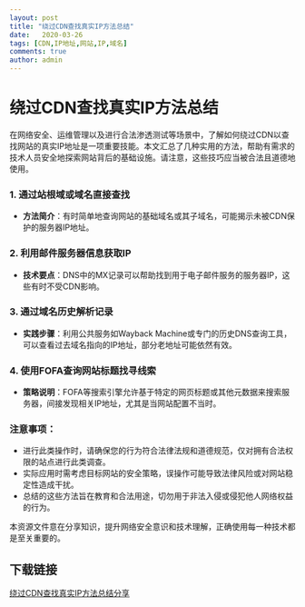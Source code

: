 ```yaml
---
layout: post
title: "绕过CDN查找真实IP方法总结"
date:   2020-03-26
tags: [CDN,IP地址,网站,IP,域名]
comments: true
author: admin
---
```

# 绕过CDN查找真实IP方法总结

在网络安全、运维管理以及进行合法渗透测试等场景中，了解如何绕过CDN以查找网站的真实IP地址是一项重要技能。本文汇总了几种实用的方法，帮助有需求的技术人员安全地探索网站背后的基础设施。请注意，这些技巧应当被合法且道德地使用。

### 1. 通过站根域或域名直接查找
- **方法简介**：有时简单地查询网站的基础域名或其子域名，可能揭示未被CDN保护的服务器IP地址。
  
### 2. 利用邮件服务器信息获取IP
- **技术要点**：DNS中的MX记录可以帮助找到用于电子邮件服务的服务器IP，这些有时不受CDN影响。
  
### 3. 通过域名历史解析记录
- **实践步骤**：利用公共服务如Wayback Machine或专门的历史DNS查询工具，可以查看过去域名指向的IP地址，部分老地址可能依然有效。
  
### 4. 使用FOFA查询网站标题找寻线索
- **策略说明**：FOFA等搜索引擎允许基于特定的网页标题或其他元数据来搜索服务器，间接发现相关IP地址，尤其是当网站配置不当时。

### 注意事项：
- 进行此类操作时，请确保您的行为符合法律法规和道德规范，仅对拥有合法权限的站点进行此类调查。
- 实际应用时需考虑目标网站的安全策略，误操作可能导致法律风险或对网站稳定性造成干扰。
- 总结的这些方法旨在教育和合法用途，切勿用于非法入侵或侵犯他人网络权益的行为。

本资源文件意在分享知识，提升网络安全意识和技术理解，正确使用每一种技术都是至关重要的。

## 下载链接

[绕过CDN查找真实IP方法总结分享](https://pan.quark.cn/s/f9db1c4c0a23)